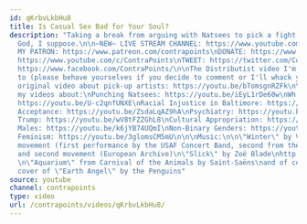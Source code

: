```yaml
---
id: qKrbvLkbHu8
title: Is Casual Sex Bad for Your Soul?
description: "Taking a break from arguing with Natsees to pick a fight with, well,
  God, I suppose.\n\n~NEW~ LIVE STREAM CHANNEL: https://www.youtube.com/channel/UCGh4KSR8TZZlyq3qQDBsBLA\nBECOME
  MY PATRON: https://www.patreon.com/contrapoints\nDONATE: https://www.paypal.com/cgi-bin/webscr?cmd=_donations&business=QAXL4AUZAQY7C&lc=US&item_name=ContraPoints&currency_code=USD&bn=PP%2dDonationsBF%3abtn_donateCC_LG%2egif%3aNonHosted\nSUBSCRIBE:
  https://www.youtube.com/c/ContraPoints\nTWEET: https://twitter.com/ContraPoints\nFACEBOOK:
  https://www.facebook.com/ContraPoints/\n\nThe Distributist video I'm responding
  to (please behave yourselves if you decide to comment or I'll whack you): https://youtu.be/4jLoPHKaVgY\n\nMy
  original video about pick-up artists: https://youtu.be/bTomsgnRZFk\n\nCheck out
  my videos about:\nPunching Natsees: https://youtu.be/iEyL1rDe60w\nWh!te N@tionali$m:
  https://youtu.be/U-c2qnfUNXE\nRacial Injustice in Baltimore: https://youtu.be/8r6GBo_7UNc\nFat
  Acceptance: https://youtu.be/ZsdaLqAZ9hA\nPsychiatry: https://youtu.be/GjSPUlFHYDU\nPresident
  Trump: https://youtu.be/wV8tFZZGhL8\nCultural Appropriation: https://youtu.be/bL4nHYFZoGs\nAlpha
  Males: https://youtu.be/k6jYB74UQmI\nNon-Binary Genders: https://youtu.be/36egVNVBqZU\nPop
  Feminism: https://youtu.be/3glomsCM5mU\n\n\nMusic:\n\n\"Winter\" by Vivaldi, fist
  movement (first performance by the USAF Concert Band, second from the European Archive)
  and second movement (European Archive)\n\"Slick\" by Zoë Blade\nhttp://www.zoeblade.com
  \n\"Aquarium\" from Carnival of the Animals by Saint-Saëns\nand of course my original
  cover of \"Earth Angel\" by the Penguins"
source: youtube
channel: contrapoints
type: video
url: /contrapoints/videos/qKrbvLkbHu8/
---
```

